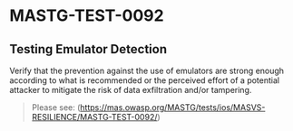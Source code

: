 #  MASTG-TEST-0092

## Testing Emulator Detection

Verify that the prevention against the use of emulators are strong enough according to what is recommended or the perceived effort of a potential attacker to mitigate the risk of data exfiltration and/or tampering.

> Please see: (https://mas.owasp.org/MASTG/tests/ios/MASVS-RESILIENCE/MASTG-TEST-0092/)